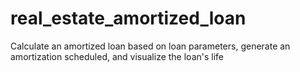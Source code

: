 # real_estate_amortized_loan
Calculate an amortized loan based on loan parameters, generate an amortization scheduled, and visualize the loan's life
